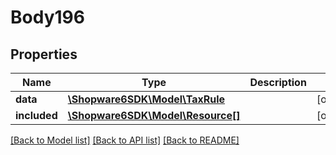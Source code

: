 # Body196

## Properties
Name | Type | Description | Notes
------------ | ------------- | ------------- | -------------
**data** | [**\Shopware6SDK\Model\TaxRule**](TaxRule.md) |  | [optional] 
**included** | [**\Shopware6SDK\Model\Resource[]**](Resource.md) |  | [optional] 

[[Back to Model list]](../../README.md#documentation-for-models) [[Back to API list]](../../README.md#documentation-for-api-endpoints) [[Back to README]](../../README.md)

